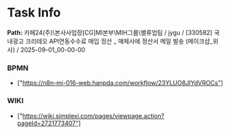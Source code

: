 # Task Info

**Path:** 카페24(주)\본사사업장\[CG]MI본부\MIH그룹\밸류업팀 / jygu / [330582] 국내광고 크리테오 API연동수수료 매입 정산 _ 매체사에 정산서 메일 발송 (메이크샵_위사) / 2025-09-01_00-00-00

### BPMN
- ["https://n8n-mi-016-web.hanpda.com/workflow/23YLUO8JlYdVROCs"]

### WIKI
- ["https://wiki.simplexi.com/pages/viewpage.action?pageId=2721773407"]

